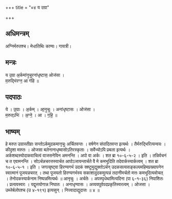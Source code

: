 +++
title = "०४ य उग्रा"

+++
## अधिमन्त्रम्
अग्निर्मरुतश्च। मेधातिथिः काण्वः। गायत्री।

## मन्त्रः
य उ॒ग्रा अ॒र्कमा॑नृ॒चुरना॑धृष्टास॒ ओज॑सा ।  
म॒रुद्भि॑रग्न॒ आ ग॑हि ॥

## पदपाठः
ये । उ॒ग्राः । अ॒र्कम् । आ॒नृ॒चुः । अना॑धृष्टासः । ओज॑सा ।  
म॒रुत्ऽभिः॑ । अ॒ग्ने॒ । आ । ग॒हि॒ ॥

## भाष्यम्
हे मरुत उग्रास्तीव्राः सन्तोऽर्कमुदकमानृचुः अर्चितवन्तः । वर्षणेन संपादितवन्त इत्यर्थः । तैर्मरुद्भिरित्यन्वयः । कीदृशा मरुतः । ओजसा बलेनानाधृष्वासोऽतिरस्कृताः । सर्वेभ्योऽपि प्रबला इत्यर्थः । अर्कशब्दस्योदाकवाचित्वं वाजसनेयिन अमनन्ति । अपो वा अर्कः । शत ब्रा १०-६-५-२ । इति । तन्निर्वचनं च त एवामनन्ति । सोऽर्चन्नचरत्तस्यार्चत आपोऽजायन्तार्चते वै मे कमभूदिति तदेवार्कस्यार्कत्वम् । शत ब्रा १०-६-५-१ । इति । जगत्सृष्ट्वा हिरण्यगर्भ उदकं स्रष्टुमुद्युक्तोऽर्चन् उदकसत्यसङ्कल्पमहिमप्रख्यापनेन स्वात्मानं पूजयन्नचरत् । तथा पूजयतो हिरण्यगर्भस्य सकाशादुदकमुत्पन्नं तदानीमर्चतो मत्तः कमभूदित्यवोचत् । तेनोदकस्यार्कनाम निष्पन्नमित्यर्थः ॥ आनृचुः । अर्चतेः । अपस्पृधेथामित्यदिना (पा ६-१-३६) निपाशितः । प्रत्ययस्वरः । यद्वृत्तयोगान्न निघातः । अनाधृण्वासः । अव्ययपूर्वपदप्रकृतिस्वरत्वम् । ओजसा । उब्जेर्बलोपश्च (उ ४-१९१) इत्यसुन् । नित्त्वादाद्युदात्तः ॥ ४ ॥